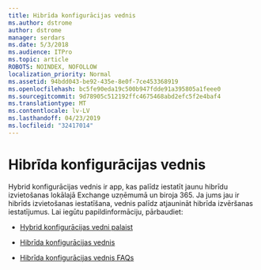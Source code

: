 ```yaml
---
title: Hibrīda konfigurācijas vednis
ms.author: dstrome
author: dstrome
manager: serdars
ms.date: 5/3/2018
ms.audience: ITPro
ms.topic: article
ROBOTS: NOINDEX, NOFOLLOW
localization_priority: Normal
ms.assetid: 94bdd043-be92-435e-8e0f-7ce453368919
ms.openlocfilehash: bc5fe90eda19c500b947fdde91a395805a1feee0
ms.sourcegitcommit: 9d78905c512192ffc4675468abd2efc5f2e4baf4
ms.translationtype: MT
ms.contentlocale: lv-LV
ms.lasthandoff: 04/23/2019
ms.locfileid: "32417014"
---
```

# <a name="hybrid-configuration-wizard"></a>Hibrīda konfigurācijas vednis

Hybrid konfigurācijas vednis ir app, kas palīdz iestatīt jaunu hibrīdu izvietošanas lokālajā Exchange uzņēmumā un biroja 365. Ja jums jau ir hibrīds izvietošanas iestatīšana, vednis palīdz atjaunināt hibrīda izvēršanas iestatījumus. Lai iegūtu papildinformāciju, pārbaudiet:
  
- [Hybrid konfigurācijas vedni palaist](https://technet.microsoft.com/library/mt595788%28v=exchg.150%29.aspx)
    
- [Hibrīda konfigurācijas vednis](https://technet.microsoft.com/library/hh529921%28v=exchg.150%29.aspx)
    
- [Hibrīda konfigurācijas vednis FAQs](https://technet.microsoft.com/library/mt488940%28v=exchg.150%29.aspx)
    


